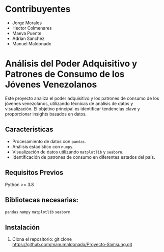 # Contribuyentes 
- Jorge Morales
- Hector Colmenares
- Maeva Puente
- Adrian Sanchez
- Manuel Maldonado

# Análisis del Poder Adquisitivo y Patrones de Consumo de los Jóvenes Venezolanos
Este proyecto analiza el poder adquisitivo y los patrones de consumo de los jóvenes venezolanos, utilizando técnicas de análisis de datos y visualización. El objetivo principal es identificar tendencias clave y proporcionar insights basados en datos.

## Características
- Procesamiento de datos con `pandas`.
- Análisis estadístico con `numpy`.
- Visualización de datos utilizando `matplotlib` y `seaborn`.
- Identificación de patrones de consumo en diferentes estados del país.

## Requisitos Previos

Python >= 3.8

## Bibliotecas necesarias:

`pandas`
`numpy`
`matplotlib`
`seaborn`

## Instalación
1. Clona el repositorio:
git clone https://github.com/manumaldonado/Proyecto-Samsung.git